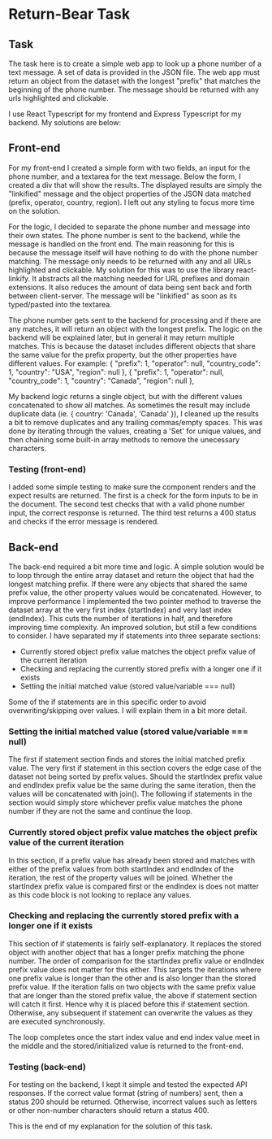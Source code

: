 # Return-Bear Task

## Task

The task here is to create a simple web app to look up a phone number of a text message. A set of data is provided in the JSON file. The web app must return an object from the dataset with the longest "prefix" that matches the beginning of the phone number. The message should be returned with any urls highlighted and clickable. 

I use React Typescript for my frontend and Express Typescript for my backend. My solutions are below:

## Front-end

For my front-end I created a simple form with two fields, an input for the phone number, and a textarea for the text message. Below the form, I created a div that will show the results. The displayed results are simply the "linkified" message and the object properties of the JSON data matched (prefix, operator, country, region). I left out any styling to focus more time on the solution. 

For the logic, I decided to separate the phone number and message into their own states. The phone number is sent to the backend, while the message is handled on the front end. The main reasoning for this is because the message itself will have nothing to do with the phone number matching. The message only needs to be returned with any and all URLs highlighted and clickable. My solution for this was to use the library react-linkify. It abstracts all the matching needed for URL prefixes and domain extensions. It also reduces the amount of data being sent back and forth between client-server. The message will be "linkified" as soon as its typed/pasted into the textarea.

The phone number gets sent to the backend for processing and if there are any matches, it will return an object with the longest prefix. The logic on the backend will be explained later, but in general it may return multiple matches. This is because the dataset includes different objects that share the same value for the prefix property, but the other properties have different values. For example:
    {
        "prefix": 1,
        "operator": null,
        "country_code": 1,
        "country": "USA",
        "region": null
    },
    {
        "prefix": 1,
        "operator": null,
        "country_code": 1,
        "country": "Canada",
        "region": null
    },

My backend logic returns a single object, but with the different values concatenated to show all matches. As sometimes the result may include duplicate data (ie. { country: 'Canada', 'Canada' }), I cleaned up the results a bit to remove duplicates and any trailing commas/empty spaces. This was done by iterating through the values, creating a 'Set' for unique values, and then chaining some built-in array methods to remove the unecessary characters.

### Testing (front-end)

I added some simple testing to make sure the component renders and the expect results are returned. The first is a check for the form inputs to be in the document. The second test checks that with a valid phone number input, the correct response is returned. The third test returns a 400 status and checks if the error message is rendered.

## Back-end

The back-end required a bit more time and logic. A simple solution would be to loop through the entire array dataset and return the object that had the longest matching prefix. If there were any objects that shared the same prefix value, the other property values would be concatenated. However, to improve performance I implemented the two pointer method to traverse the dataset array at the very first index (startIndex) and very last index (endIndex). This cuts the number of iterations in half, and therefore improving time complexity. An improved solution, but still a few conditions to consider. I have separated my if statements into three separate sections:
* Currently stored object prefix value matches the object prefix value of the current iteration
* Checking and replacing the currently stored prefix with a longer one if it exists
* Setting the initial matched value (stored value/variable === null)

Some of the if statements are in this specific order to avoid overwriting/skipping over values. I will explain them in a bit more detail.

### Setting the initial matched value (stored value/variable === null)
The first if statement section finds and stores the initial matched prefix value. The very first if statement in this section covers the edge case of the dataset not being sorted by prefix values. Should the startIndex prefix value and endIndex prefix value be the same during the same iteration, then the values will be concatenated with join(). The following if statements in the section would simply store whichever prefix value matches the phone number if they are not the same and continue the loop.

### Currently stored object prefix value matches the object prefix value of the current iteration
In this section, if a prefix value has already been stored and matches with either of the prefix values from both startIndex and endIndex of the iteration, the rest of the property values will be joined. Whether the startIndex prefix value is compared first or the endIndex is does not matter as this code block is not looking to replace any values. 

### Checking and replacing the currently stored prefix with a longer one if it exists
This section of if statements is fairly self-explanatory. It replaces the stored object with another object that has a longer prefix matching the phone number. The order of comparison for the startIndex prefix value or endIndex prefix value does not matter for this either. This targets the iterations where one prefix value is longer than the other and is also longer than the stored prefix value. If the iteration falls on two objects with the same prefix value that are longer than the stored prefix value, the above if statement section will catch it first. Hence why it is placed before this if statement section. Otherwise, any subsequent if statement can overwrite the values as they are executed synchronously.

The loop completes once the start index value and end index value meet in the middle and the stored/initialized value is returned to the front-end. 

### Testing (back-end)

For testing on the backend, I kept it simple and tested the expected API responses. If the correct value format (string of numbers) sent, then a status 200 should be returned. Otherwise, incorrect values such as letters or other non-number characters should return a status 400.

This is the end of my explanation for the solution of this task.